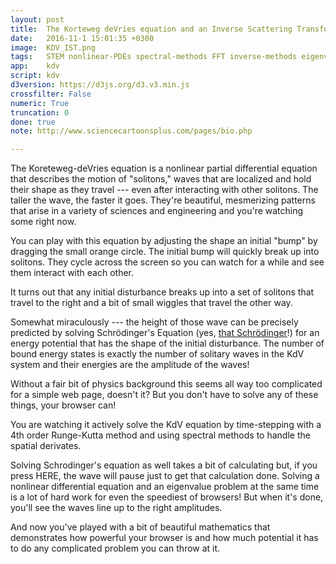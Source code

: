 ```yaml
---
layout: post
title:  The Korteweg deVries equation and an Inverse Scattering Transform
date:   2016-11-1 15:01:35 +0300
image:  KDV_IST.png
tags:   STEM nonlinear-PDEs spectral-methods FFT inverse-methods eigenvalues mathematics physics wave
app:    kdv
script: kdv
d3version: https://d3js.org/d3.v3.min.js
crossfilter: False
numeric: True
truncation: 0
done: true
note: http://www.sciencecartoonsplus.com/pages/bio.php

---
```


The Koreteweg-deVries equation is a nonlinear partial differential equation that describes the motion of "solitons," waves that are localized and hold their shape as they travel --- even after interacting with other solitons. The taller the wave, the faster it goes. They're beautiful, mesmerizing patterns that arise in a variety of sciences and engineering and you're watching some right now.

You can play with this equation by adjusting the shape an initial "bump" by dragging the small orange circle. The initial bump will quickly break up into solitons. They cycle across the screen so you can watch for a while and see them interact with each other.

It turns out that any initial disturbance breaks up into a set of solitons that travel to the right and a bit of small wiggles that travel the other way. 

<span id=miracle>Somewhat miraculously</span> --- the height of those wave can be precisely predicted by solving Schrödinger's Equation (yes, [that Schrödinger](https://duckduckgo.com/?q=%22Schrodinger+cat%22+&t=brave&iar=images&iax=images&ia=images)!) for an energy potential that has the shape of the initial disturbance. The number of bound energy states is exactly the number of solitary waves in the KdV system and their energies are the amplitude of the waves! 

Without a fair bit of physics background this seems all way too complicated for a simple web page, doesn't it? But you don't have to solve any of these things, your browser can!

You are watching it actively solve the KdV equation by time-stepping with a 4th order Runge-Kutta method and using spectral methods to handle the spatial derivates. 

Solving Schrodinger's equation as well takes a bit of calculating but, if you press <span id=starter>HERE</span>, the wave will pause just to get that calculation done. Solving a nonlinear differential equation and an eigenvalue problem at the same time is a lot of hard work for even the speediest of browsers! But when it's done, you'll see the waves line up to the right amplitudes.

And now you've played with a bit of beautiful mathematics that demonstrates how powerful your browser is and how much potential it has to do any complicated problem you can throw at it.

